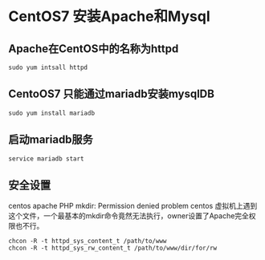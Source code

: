 # CentOS7 安装Apache和Mysql 

## Apache在CentOS中的名称为httpd
	sudo yum intsall httpd

## CentoOS7 只能通过mariadb安装mysqlDB
	sudo yum install mariadb

## 启动mariadb服务
	service mariadb start

## 安全设置

centos apache PHP mkdir: Permission denied problem
centos 虚拟机上遇到这个文件，一个最基本的mkdir命令竟然无法执行，owner设置了Apache完全权限也不行。 

	chcon -R -t httpd_sys_content_t /path/to/www
	chcon -R -t httpd_sys_rw_content_t /path/to/www/dir/for/rw

